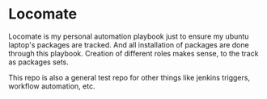 # Locomate

Locomate is my personal automation playbook just to ensure my ubuntu laptop's packages are tracked. And all installation of packages are done through this playbook. Creation of different roles makes sense, to the track as packages sets.

This repo is also a general test repo for other things like jenkins triggers, workflow automation, etc.
